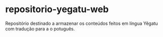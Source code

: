 # repositorio-yegatu-web
Repositório destinado a armazenar os conteúdos feitos em língua Yêgatu com tradução para a o potuguês.
